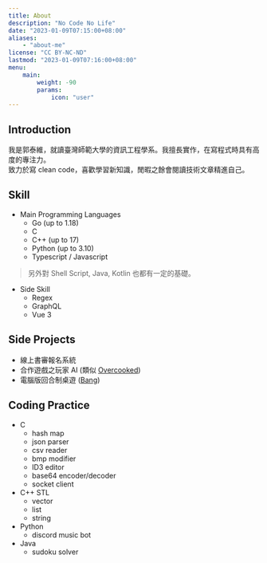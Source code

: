 ```yaml
---
title: About
description: "No Code No Life"
date: "2023-01-09T07:15:00+08:00"
aliases:
    - "about-me"
license: "CC BY-NC-ND"
lastmod: "2023-01-09T07:16:00+08:00"
menu:
    main:
        weight: -90
        params:
            icon: "user"
---
```


## Introduction

我是郭泰維，就讀臺灣師範大學的資訊工程學系。我擅長實作，在寫程式時具有高度的專注力。  
致力於寫 clean code，喜歡學習新知識，閒暇之餘會閱讀技術文章精進自己。

## Skill

- Main Programming Languages
  - Go (up to 1.18)
  - C
  - C++ (up to 17)
  - Python (up to 3.10)
  - Typescript / Javascript

> 另外對 Shell Script, Java, Kotlin 也都有一定的基礎。

- Side Skill
  - Regex
  - GraphQL
  - Vue 3

## Side Projects

- 線上書審報名系統
- 合作遊戲之玩家 AI (類似 [Overcooked](https://store.steampowered.com/app/448510/Overcooked))
- 電腦版回合制桌遊 ([Bang](https://boardgamegeek.com/boardgame/3955/bang))

## Coding Practice

- C
  - hash map
  - json parser
  - csv reader
  - bmp modifier
  - ID3 editor
  - base64 encoder/decoder
  - socket client
- C++ STL
  - vector
  - list
  - string
- Python
  - discord music bot
- Java
  - sudoku solver
